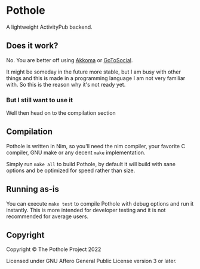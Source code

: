 # Pothole

A lightweight ActivityPub backend.

## Does it work?

No. You are better off using [Akkoma](https://akkoma.social/) or [GoToSocial](https://gotosocial.org/).

It might be someday in the future more stable, but I am busy with other things and this is made in a programming language I am not very familiar with. So this is the reason why it's not ready yet.

### But I still want to use it

Well then head on to the compilation section

## Compilation

Pothole is written in Nim, so you'll need the nim compiler, your favorite C compiler, GNU make or any decent `make` implementation.

Simply run `make all` to build Pothole, by default it will build with sane options and be optimized for speed rather than size.

## Running as-is

You can execute `make test` to compile Pothole with debug options and run it instantly. This is more intended for developer testing and it is not recommended for average users.

## Copyright

Copyright © The Pothole Project 2022

Licensed under GNU Affero General Public License version 3 or later.